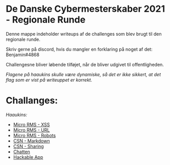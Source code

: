 # De Danske Cybermesterskaber 2021 - Regionale Runde

Denne mappe indeholder writeups af de challenges som blev brugt til den regionale runde. 

Skriv gerne på discord, hvis du mangler en forklaring på noget af det: Benjamin#4868

Challengesne bliver løbende tilføjet, når de bliver udgivet til offentligheden.  

*Flagene på haaukins skulle være dynamiske, så det er ikke sikkert, at det flag som er vist på writeuppet er korrekt.*
# Challanges:
*Haaukins:*
- [Micro RMS - XSS](Haaukins/MicroRMS-XSS.md)
- [Micro RMS - URL](Haaukins/MicroRMS-URL.md)
- [Micro RMS - Robots](Haaukins/MicroRMS-Robots.md)
- [CSN - Markdown](Haaukins/CSN-Markdown.md)
- [CSN - Sharing](Haaukins/CSN-Sharing.md)
- [Chatten](Haaukins/Chatten.md)
- [Hackable App](Haaukins/Hackable.md)
